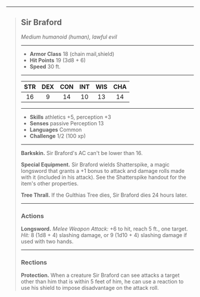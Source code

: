 ***
> ## Sir Braford
> *Medium humanoid (human), lawful evil*
> 
> ***
> 
> - **Armor Class** 18 (chain mail,shield)
> - **Hit Points** 19 (3d8 + 6)
> - **Speed** 30 ft.
> 
> ***
> 
> |STR|DEX|CON|INT|WIS|CHA|
> |:---:|:---:|:---:|:---:|:---:|:---:|
> |16|9|14|10|13|14|
> 
> ***
> 
> - **Skills** athletics +5, perception +3
> - **Senses** passive Perception 13
> - **Languages** Common
> - **Challenge** 1/2 (100 xp)
> 
> ***
> 
> **Barkskin.** Sir Braford's AC can't be lower than 16.
> 
> **Special Equipment.** Sir Braford wields Shatterspike, a magic longsword that grants a +1 bonus to attack and damage rolls made with it (included in his attack). See the Shatterspike handout for the item's other properties.
> 
> **Tree Thrall.** If the Gulthias Tree dies, Sir Braford dies 24 hours later.
> 
> ***
> 
> ### Actions
> **Longsword.** *Melee Weapon Attack:* +6 to hit, reach 5 ft., one target. *Hit:* 8 (1d8 + 4) slashing damage, or 9 (1d10 + 4) slashing damage if used with two hands.
> 
> ***
> 
> ### Rections
> **Protection.** When a creature Sir Braford can see attacks a target other than him that is within 5 feet of him, he can use a reaction to use his shield to impose disadvantage on the attack roll.
